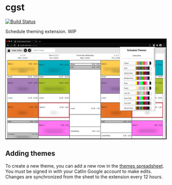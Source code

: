 # cgst
[![Build Status](https://img.shields.io/endpoint.svg?url=https%3A%2F%2Factions-badge.atrox.dev%2Fsnxz%2Fcgst%2Fbadge%3Fref%3Dmain&style=for-the-badge)](https://actions-badge.atrox.dev/snxz/cgst/goto?ref=main)

Schedule theming extension. WIP

![Screenshot](https://raw.githubusercontent.com/snxz/cgst/main/images/screenshot.png)

## Adding themes
To create a new theme, you can add a new row in the [themes spreadsheet](https://docs.google.com/spreadsheets/d/1RbNrBAiWmcq_gNjFFevXHAbtie4qDT6cSMPgA6-ZBvc). You must be signed in with your Catlin Google account to make edits. Changes are synchronized from the sheet to the extension every 12 hours.
